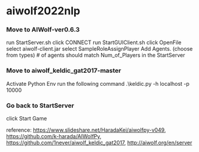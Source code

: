 # aiwolf2022nlp

### Move to AIWolf-ver0.6.3
run StartServer.sh 
click CONNECT
run StartGUIClient.sh 
click OpenFile  select aiwolf-client.jar
select SampleRoleAssignPlayer
Add Agents. (choose from types) # of agents should match Num_of_Players in the StartServer


### Move to aiwolf_keldic_gat2017-master
Activate Python Env
run the following command
.\keldic.py -h localhost -p 10000


### Go back to StartServer
click Start Game 
		

reference:
https://www.slideshare.net/HaradaKei/aiwolfpy-v049,
https://github.com/k-harada/AIWolfPy,
https://github.com/1never/aiwolf_keldic_gat2017,
http://aiwolf.org/en/server
